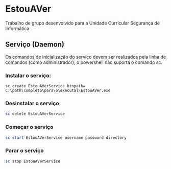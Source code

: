 # EstouAVer
Trabalho de grupo desenvolvido para a Unidade Curricular Segurança de Informática

## Serviço (Daemon)

Os comandos de inicialização do serviço devem ser realizados pela linha de comandos (como administrador), o powershell não suporta o comando sc. 

### Instalar o serviço:
```
sc create EstouAVerService binpath= C:\path\completo\para\o\executal\EstouAVer.exe 
```

### Desinstalar o serviço

```Powershell
sc delete EstouAVerService 
```

### Começar o serviço

```Powershell
sc start EstouAVerService username password directory
```

### Parar o serviço

```Powershell
sc stop EstouAVerService
```
